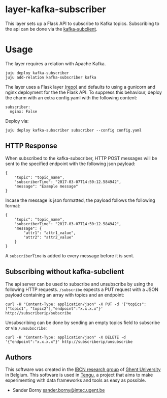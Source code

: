 # layer-kafka-subscriber
This layer sets up a Flask API to subscribe to Kafka topics. Subscribing to the api can be done via the [kafka-subclient](https://github.com/IBCNServices/layer-kafka-subclient).

# Usage
The layer requires a relation with Apache Kafka.
```
juju deploy kafka-subscriber
juju add-relation kafka-subscriber kafka
```

The layer uses a Flask layer [(repo)](https://github.com/IBCNServices/layer-flask) and defaults to using a gunicorn and nginx deployment for the the Flask API. To suppress this behaviour, deploy the charm with an extra config.yaml with the following content:

```
subscriber:
  nginx: False
```
Deploy via:
```
juju deploy kafka-subscriber subscriber --config config.yaml
```


## HTTP Response
When subscribed to the kafka-subscriber, HTTP POST messages will be sent to the specified endpoint with the following json payload:

```
{
	"topic": "topic_name",
	"subscriberTime": "2017-03-07T14:50:12.584942",
	"message": "Example message"
}
```
Incase the message is json formatted, the payload follows the following format:
```
{
	"topic": "topic_name",
	"subscriberTime": "2017-03-07T14:50:12.584942",
	"message": {
		"attr1": "attr1_value",
		"attr2": "attr2_value"
	}
}
```

A `subscriberTime` is added to every message before it is sent.

## Subscribing without kafka-subclient
The api server can be used to subscribe and unsubscribe by using the following HTTP requests.
`/subscribe` expects a PUT request with a JSON payload containing an array with topics and an endpoint:
```
curl -H "Content-Type: application/json" -X PUT -d '{"topics":["topic1", "topic2"],"endpoint":"x.x.x.x"}' http://subscriberip/subscribe
```
Unsubscribing can be done by sending an empty topics field to subscribe or via `/unsubscribe`:
```
curl -H "Content-Type: application/json" -X DELETE -d '{"endpoint":"x.x.x.x"}' http://subscriberip/unsubscribe
```


## Authors

This software was created in the [IBCN research group](https://www.ibcn.intec.ugent.be/) of [Ghent University](http://www.ugent.be/en) in Belgium. This software is used in [Tengu](http://tengu.intec.ugent.be), a project that aims to make experimenting with data frameworks and tools as easy as possible.

 - Sander Borny <sander.borny@intec.ugent.be>